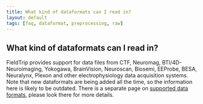 ```yaml
---
title: What kind of dataformats can I read in?
layout: default
tags: [faq, dataformat, preprocessing, raw]
---
```


## What kind of dataformats can I read in?

FieldTrip provides support for data files from CTF, Neuromag, BTI/4D-Neuroimaging, Yokogawa, BrainVision, Neuroscan, Biosemi, EEProbe, BESA, Neuralynx, Plexon and other electrophysiology data acquisition systems. Note that new dataformats are being added all the time, so the information here is likely to be outdated. There is a separate page on [supported data formats](/dataformat), please look there for more details.

